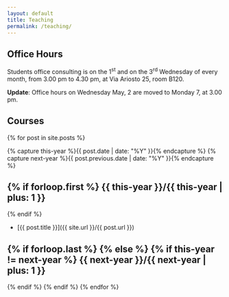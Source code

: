 ```yaml
---
layout: default
title: Teaching
permalink: /teaching/
---
```


Office Hours
------------

Students office consulting is on the 1<sup>st</sup> and on the 3<sup>rd</sup> Wednesday of every month, from 3.00 pm to 4.30 pm, at Via Ariosto 25, room B120.

**Update**: Office hours on Wednesday May, 2 are moved to Monday 7, at 3.00 pm.

[//]: # (Office hours are suspended until the end of April.)

[//]: # (Students are received **upon appointment only**.    )
[//]: # (Please contact me via email to request an appointment.)


Courses
-------

{% for post in site.posts  %}

{% capture this-year %}{{ post.date | date: "%Y" }}{% endcapture %}
{% capture next-year %}{{ post.previous.date | date: "%Y" }}{% endcapture %}

{% if forloop.first %}
{{ this-year }}/{{ this-year | plus: 1 }}
---------------
{% endif %}

* [{{ post.title }}]({{ site.url }}/{{ post.url }})

{% if forloop.last %}
{% else %}
{% if this-year != next-year %}
{{ next-year }}/{{ next-year | plus: 1 }}
---------------
{% endif %}
{% endif %}
{% endfor %}
